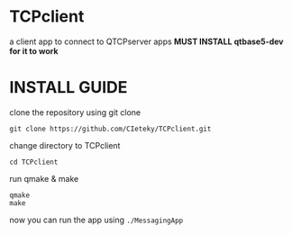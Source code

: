 # TCPclient
a client app to connect to QTCPserver apps
**MUST INSTALL qtbase5-dev for it to work**
# INSTALL GUIDE
clone the repository using git clone
```
git clone https://github.com/CIeteky/TCPclient.git
```
change directory to TCPclient
```
cd TCPclient
```
run qmake & make
```
qmake
make
```
now you can run the app using `./MessagingApp`
